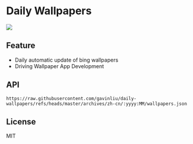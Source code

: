 # Daily Wallpapers
  
![](https://www.bing.com/th?id=OHR.RufousHummer_ZH-CN1777072350_UHD.jpg)

## Feature

- Daily automatic update of bing wallpapers
- Driving Wallpaper App Development

## API

```
https://raw.githubusercontent.com/gavinliu/daily-wallpapers/refs/heads/master/archives/zh-cn/:yyyy:MM/wallpapers.json
```

## License

MIT
  